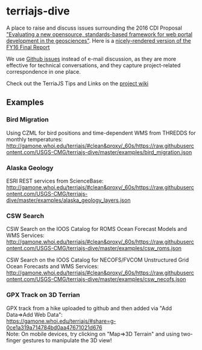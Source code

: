 # terriajs-dive
A place to raise and discuss issues surrounding the 2016 CDI Proposal ["Evaluating a new opensource, standards-based framework for web portal development in the geosciences"](https://www.sciencebase.gov/catalog/item/56d87a7de4b015c306f6cfcf). Here is a [nicely-rendered version of the FY16 Final Report](https://github.com/USGS-CMG/terriajs-dive/issues/12)

We use [Github issues](https://github.com/USGS-CMG/terriajs-dive/issues) instead of e-mail discussion, as they are more effective for technical conversations, and they capture project-related correspondence in one place.   

Check out the TerriaJS Tips and Links on the [project wiki](https://github.com/USGS-CMG/terriajs-dive/wiki)

## Examples
### Bird Migration 
Using CZML for bird positions and time-dependent WMS from THREDDS for monthly temperatures:
http://gamone.whoi.edu/terriajs/#clean&proxy/_60s/https://raw.githubusercontent.com/USGS-CMG/terriajs-dive/master/examples/bird_migration.json

### Alaska Geology 
ESRI REST services from ScienceBase:
http://gamone.whoi.edu/terriajs/#clean&proxy/_60s/https://raw.githubusercontent.com/USGS-CMG/terriajs-dive/master/examples/alaska_geology_layers.json

### CSW Search 
CSW Search on the IOOS Catalog for ROMS Ocean Forecast Models and WMS Services:
http://gamone.whoi.edu/terriajs/#clean&proxy/_60s/https://raw.githubusercontent.com/USGS-CMG/terriajs-dive/master/examples/csw_roms.json

CSW Search on the IOOS Catalog for NECOFS/FVCOM Unstructured Grid Ocean Forecasts and WMS Services:
http://gamone.whoi.edu/terriajs/#clean&proxy/_60s/https://raw.githubusercontent.com/USGS-CMG/terriajs-dive/master/examples/csw_necofs.json

### GPX Track on 3D Terrian
GPX track from a hike uploaded to github and then added via "Add Data=>Add Web Data":  
https://gamone.whoi.edu/terriajs/#share=g-0ce1a319a714784bd0aa47671021d676  
Note: On mobile devices, try clicking on "Map=>3D Terrain" and using two-finger gestures to manipulate the 3D view!

